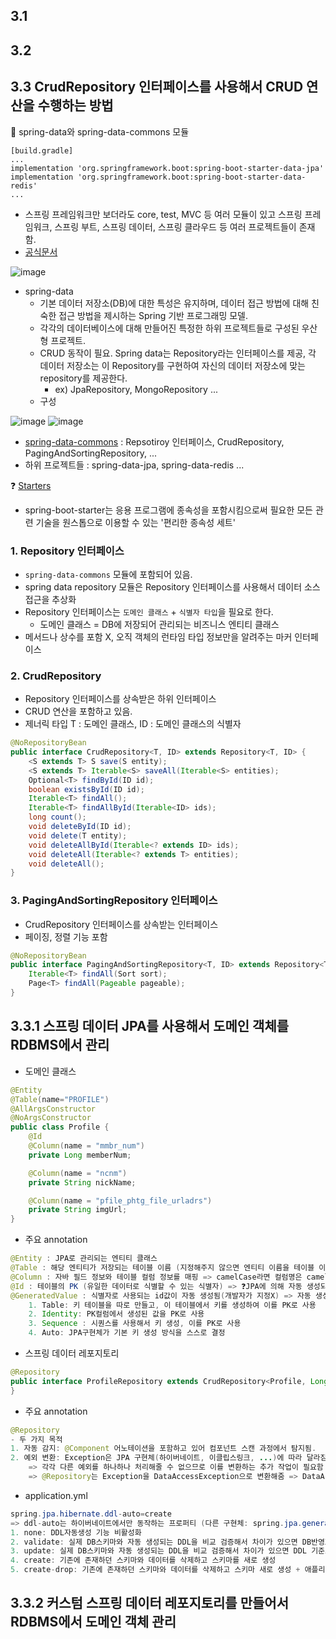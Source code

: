 ## 3.1

## 3.2

## 3.3 CrudRepository 인터페이스를 사용해서 CRUD 연산을 수행하는 방법
📌 spring-data와 spring-data-commons 모듈
```
[build.gradle]
...
implementation 'org.springframework.boot:spring-boot-starter-data-jpa'
implementation 'org.springframework.boot:spring-boot-starter-data-redis'
...
```
- 스프링 프레임워크만 보더라도 core, test, MVC 등 여러 모듈이 있고
  스프링 프레임워크, 스프링 부트, 스프링 데이터, 스프링 클라우드 등 여러 프로젝트들이 존재함.
- [공식문서](https://spring.io/projects/spring-data)
  
![image](https://github.com/acrnm148/book-study/assets/67724306/71211ea7-f2da-4af5-af3a-51b6b844d21b)

- spring-data
  - 기본 데이터 저장소(DB)에 대한 특성은 유지하며, 데이터 접근 방법에 대해 친숙한 접근 방법을 제시하는 Spring 기반 프로그래밍 모델.
  - 각각의 데이터베이스에 대해 만들어진 특정한 하위 프로젝트들로 구성된 우산형 프로젝트.
  - CRUD 동작이 필요. Spring data는 Repository라는 인터페이스를 제공, 각 데이터 저장소는 이 Repository를 구현하여 자신의 데이터 저장소에 맞는 repository를 제공한다.
    - ex) JpaRepository, MongoRepository ...
  - 구성
  
![image](https://github.com/acrnm148/book-study/assets/67724306/7a75017a-91ee-45b9-8b85-c40bacf5fb53)
![image](https://github.com/acrnm148/book-study/assets/67724306/38948101-730d-4e9b-a1c8-d8f586f8d8a0)
- [spring-data-commons](https://github.com/spring-projects/spring-data-commons/tree/main/src/main/java/org/springframework/data/repository) : Repsotiroy 인터페이스, CrudRepository, PagingAndSortingRepository, ...
- 하위 프로젝트들 : spring-data-jpa, spring-data-redis ...

❓ [Starters](https://github.com/spring-projects/spring-boot/tree/main/spring-boot-project/spring-boot-starters)
  - spring-boot-starter는 응용 프로그램에 종속성을 포함시킴으로써 필요한 모든 관련 기술을 원스톱으로 이용할 수 있는 '편리한 종속성 세트'


### 1. Repository 인터페이스
- `spring-data-commons` 모듈에 포함되어 있음.
- spring data repository 모듈은 Repository 인터페이스를 사용해서 데이터 소스 접근을 추상화
- Repository 인터페이스는 `도메인 클래스` + `식별자 타입`을 필요로 한다.
  - 도메인 클래스 = DB에 저장되어 관리되는 비즈니스 엔티티 클래스
- 메서드나 상수를 포함 X, 오직 객체의 런타임 타입 정보만을 알려주는 마커 인터페이스

### 2. CrudRepository
- Repository 인터페이스를 상속받은 하위 인터페이스
- CRUD 연산을 포함하고 있음.
- 제너릭 타입 T : 도메인 클래스, ID : 도메인 클래스의 식별자
```java
@NoRepositoryBean
public interface CrudRepository<T, ID> extends Repository<T, ID> {
	<S extends T> S save(S entity);
	<S extends T> Iterable<S> saveAll(Iterable<S> entities);
	Optional<T> findById(ID id);
	boolean existsById(ID id);
	Iterable<T> findAll();
	Iterable<T> findAllById(Iterable<ID> ids);
	long count();
	void deleteById(ID id);
	void delete(T entity);
	void deleteAllById(Iterable<? extends ID> ids);
	void deleteAll(Iterable<? extends T> entities);
	void deleteAll();
}
```

### 3. PagingAndSortingRepository 인터페이스
- CrudRepository 인터페이스를 상속받는 인터페이스
- 페이징, 정렬 기능 포함
```java
@NoRepositoryBean
public interface PagingAndSortingRepository<T, ID> extends Repository<T, ID> {
	Iterable<T> findAll(Sort sort);
	Page<T> findAll(Pageable pageable);
}
```


## 3.3.1 스프링 데이터 JPA를 사용해서 도메인 객체를 RDBMS에서 관리
- 도메인 클래스
```java
@Entity
@Table(name="PROFILE")
@AllArgsConstructor
@NoArgsConstructor
public class Profile {
    @Id
    @Column(name = "mmbr_num")
    private Long memberNum;

    @Column(name = "ncnm")
    private String nickName;

    @Column(name = "pfile_phtg_file_urladrs")
    private String imgUrl;
}
```
- 주요 annotation
```java
@Entity : JPA로 관리되는 엔티티 클래스
@Table : 해당 엔티티가 저장되는 테이블 이름 (지정해주지 않으면 엔티티 이름을 테이블 이름으로 사용.)
@Column : 자바 필드 정보와 테이블 컬럼 정보를 매핑 => camelCase라면 컬럼명은 camel_case 언더스코어를 사용해서 만들어진다.
@Id : 테이블의 PK (유일한 데이터로 식별할 수 있는 식별자) => ❓JPA에 의해 자동 생성되므로 생성자에는 id필드가 포함돼있지 않음.
@GeneratedValue : 식별자로 사용되는 id값이 자동 생성됨(개발자가 지정X) => 자동 생성 전략을 지정할 수 있음.
	1. Table: 키 테이블을 따로 만들고, 이 테이블에서 키를 생성하여 이를 PK로 사용
	2. Identity: PK컬럼에서 생성된 값을 PK로 사용
	3. Sequence : 시퀀스를 사용해서 키 생성, 이를 PK로 사용
	4. Auto: JPA구현체가 기본 키 생성 방식을 스스로 결정
```
- 스프링 데이터 레포지토리
```java
@Repository
public interface ProfileRepository extends CrudRepository<Profile, Long> {
}
```
- 주요 annotation
```java
@Repository
- 두 가지 목적
1. 자동 감지: @Component 어노테이션을 포함하고 있어 컴포넌트 스캔 과정에서 탐지됨.
2. 예외 변환: Exception은 JPA 구현체(하이버네이트, 이클립스링크, ...)에 따라 달라짐
	=> 각각 다른 예외를 하나하나 처리해줄 수 없으므로 이를 변환하는 추가 작업이 필요함 => @Repository으로 해결
	=> @Repository는 Exception을 DataAccessException으로 변환해줌 => DataAccessException만 처리해주면 됨.
```

- application.yml
```java
spring.jpa.hibernate.ddl-auto=create
=> ddl-auto는 하이버네이트에서만 동작하는 프로퍼티 (다른 구현체: spring.jpa.generate-ddl 프로퍼티를 사용)
1. none: DDL자동생성 기능 비활성화
2. validate: 실제 DB스키마와 자동 생성되는 DDL을 비교 검증해서 차이가 있으면 DB반영X + 애플리케이션 시작 시 에러 발생
3. update: 실제 DB스키마와 자동 생성되는 DDL을 비교 검증해서 차이가 있으면 DDL 기준으로 변경사항을 DB에 반영
4. create: 기존에 존재하던 스키마와 데이터를 삭제하고 스키마를 새로 생성
5. create-drop: 기존에 존재하던 스키마와 데이터를 삭제하고 스키마 새로 생성 + 애플리케이션 종료 시 스키마와 데이터 삭제
```



## 3.3.2 커스텀 스프링 데이터 레포지토리를 만들어서 RDBMS에서 도메인 객체 관리

